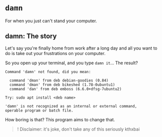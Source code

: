 # `damn`
For when you just can't stand your computer.

## damn: The story
Let's say you're finally home from work after a long day and all you want to do is take out your frustrations on your computer.

So you open up your terminal, and you type `damn it`...
The result?

```
Command 'damn' not found, did you mean:

  command 'dman' from deb debian-goodies (0.84)
  command 'dman' from deb bikeshed (1.78-0ubuntu1)
  command 'dan' from deb emboss (6.6.0+dfsg-7ubuntu2)

Try: sudo apt install <deb name>
```
```
'damn' is not recognized as an internal or external command,
operable program or batch file.
```

How boring is that? This program aims to change that.<br>
>! Disclaimer: it's joke, don't take any of this seriously kthxbai